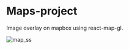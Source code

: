 # Maps-project
Image overlay on mapbox using react-map-gl.

<p align="left">
<img src="frontend/images/map_screenshot.png" alt="map_ss">
</p>
